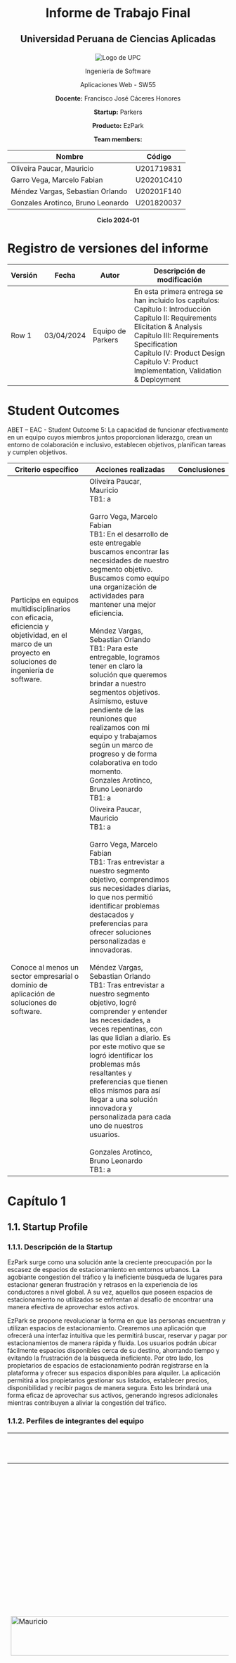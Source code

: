 # <p align="center">Informe de Trabajo Final</p>

## <p align="center">Universidad Peruana de Ciencias Aplicadas</p>

<div align="center">
  <img src="./assets/upc-logo.png" alt="Logo de UPC" />
</div>

<p align="center">Ingeniería de Software</p>
<p align="center">Aplicaciones Web - SW55</p>
<p align="center"><strong>Docente:</strong> Francisco José Cáceres Honores</p>
<p align="center"><strong>Startup:</strong> Parkers</p>
<p align="center"><strong>Producto:</strong> EzPark</p>

<p align="center"><strong>Team members:</strong></p>

| Nombre                            | Código     |
| --------------------------------- | ---------- |
| Oliveira Paucar, Mauricio         | U201719831 |
| Garro Vega, Marcelo Fabian        | U20201C410 |
| Méndez Vargas, Sebastian Orlando  | U20201F140 |
| Gonzales Arotinco, Bruno Leonardo | U201820037 |

<p align="center"><strong>Ciclo 2024-01</strong></p>

# Registro de versiones del informe

| Versión | Fecha      | Autor             | Descripción de modificación                                                                                                                                                                                                                                                                 |
| ------- | ---------- | ----------------- | ------------------------------------------------------------------------------------------------------------------------------------------------------------------------------------------------------------------------------------------------------------------------------------------- |
| Row 1   | 03/04/2024 | Equipo de Parkers | En esta primera entrega se han incluido los capítulos:<br />Capítulo I: Introducción <br />Capítulo II: Requirements Elicitation & Analysis<br />Capítulo III: Requirements Specification<br />Capítulo IV: Product Design<br />Capítulo V: Product Implementation, Validation & Deployment |

# Student Outcomes

ABET – EAC - Student Outcome 5: La capacidad de funcionar efectivamente en un equipo cuyos miembros juntos proporcionan liderazgo, crean un entorno de colaboración e inclusivo,
establecen objetivos, planifican tareas y cumplen objetivos.

| Criterio específico                                                                                                                                  | Acciones realizadas                                                                                                                                                                                                                                                                                                                                                                                                                                                                                                                                                                                                                                                                                                                                                       | Conclusiones |
| ---------------------------------------------------------------------------------------------------------------------------------------------------- | ------------------------------------------------------------------------------------------------------------------------------------------------------------------------------------------------------------------------------------------------------------------------------------------------------------------------------------------------------------------------------------------------------------------------------------------------------------------------------------------------------------------------------------------------------------------------------------------------------------------------------------------------------------------------------------------------------------------------------------------------------------------------- | ------------ |
| Participa en equipos multidisciplinarios con eficacia, eficiencia y objetividad, en el marco de un proyecto en soluciones de ingeniería de software. | Oliveira Paucar, Mauricio<br/>TB1: a<br/> <br/>Garro Vega, Marcelo Fabian<br/>TB1: En el desarrollo de este entregable buscamos encontrar las necesidades de nuestro segmento objetivo. Buscamos como equipo una organización de actividades para mantener una mejor eficiencia.<br/><br/>Méndez Vargas, Sebastian Orlando<br/>TB1: Para este entregable, logramos tener en claro la solución que queremos brindar a nuestro segmentos objetivos. Asimismo, estuve pendiente de las reuniones que realizamos con mi equipo y trabajamos según un marco de progreso y de forma colaborativa en todo momento.<br/>Gonzales Arotinco, Bruno Leonardo<br/>TB1: a                                                                                                              |
| Conoce al menos un sector empresarial o domínio de aplicación de soluciones de software.                                                             | Oliveira Paucar, Mauricio<br/>TB1: a<br/><br/>Garro Vega, Marcelo Fabian<br/>TB1: Tras entrevistar a nuestro segmento objetivo, comprendimos sus necesidades diarias, lo que nos permitió identificar problemas destacados y preferencias para ofrecer soluciones personalizadas e innovadoras.<br/><br/>Méndez Vargas, Sebastian Orlando<br/>TB1: Tras entrevistar a nuestro segmento objetivo, logré comprender y entender las necesidades, a veces repentinas, con las que lidian a diario. Es por este motivo que se logró identificar los problemas más resaltantes y preferencias que tienen ellos mismos para así llegar a una solución innovadora y personalizada para cada uno de nuestros usuarios.<br/><br/>Gonzales Arotinco, Bruno Leonardo<br/>TB1: a <br/> |              |

# Capítulo 1

## 1.1. Startup Profile

### 1.1.1. Descripción de la Startup

EzPark surge como una solución ante la creciente preocupación por la escasez de espacios de estacionamiento en entornos urbanos. La agobiante congestión del tráfico y la ineficiente búsqueda de lugares para estacionar generan frustración y retrasos en la experiencia de los conductores a nivel global. A su vez, aquellos que poseen espacios de estacionamiento no utilizados se enfrentan al desafío de encontrar una manera efectiva de aprovechar estos activos.

EzPark se propone revolucionar la forma en que las personas encuentran y utilizan espacios de estacionamiento. Crearemos una aplicación que ofrecerá una interfaz intuitiva que les permitirá buscar, reservar y pagar por estacionamientos de manera rápida y fluida. Los usuarios podrán ubicar fácilmente espacios disponibles cerca de su destino, ahorrando tiempo y evitando la frustración de la búsqueda ineficiente. Por otro lado, los propietarios de espacios de estacionamiento podrán registrarse en la plataforma y ofrecer sus espacios disponibles para alquiler. La aplicación permitirá a los propietarios gestionar sus listados, establecer precios, disponibilidad y recibir pagos de manera segura. Esto les brindará una forma eficaz de aprovechar sus activos, generando ingresos adicionales mientras contribuyen a aliviar la congestión del tráfico.

### 1.1.2. Perfiles de integrantes del equipo

|                                                       | Oliveira Paucar, Mauricio                                                                                                                                                                                                                                                                                                                                                                                                                               |
| ----------------------------------------------------- | ------------------------------------------------------------------------------------------------------------------------------------------------------------------------------------------------------------------------------------------------------------------------------------------------------------------------------------------------------------------------------------------------------------------------------------------------------- |
| <img height="90" width="600" src="assets/mauricio.PNG" alt="Mauricio" /> | <strong>Ingeniería de Software - U201719831</strong><br />Tengo 23 años, me gusta mucho aprender cosas nuevas sobre mi carrera, trabajar en equipo de manera proactiva y lograr los objetivos junto a mis compañeros. Me considero una persona ambiciosa, ya que mi meta es llegar a obtener un alto cargo en una empresa que me agrade o formar mi propia empresa relacionada al software. Gracias a ello siempre podré trabajar en algo que me guste. |

|                                                                                | Garro Vega, Marcelo Fabian                                                                                                                                                                                                                                                                                                                                                                                                                                                                                                                             |
| ------------------------------------------------------------------------------ | ------------------------------------------------------------------------------------------------------------------------------------------------------------------------------------------------------------------------------------------------------------------------------------------------------------------------------------------------------------------------------------------------------------------------------------------------------------------------------------------------------------------------------------------------------ |
| <img height="90" width="400" src="./assets/team/marcelo.png"  alt="Marcelo" /> | <strong>Ingeniería de Software - U20201C410</strong><br />Soy un estudiante universitario de 21 años apasionado por el mundo de la tecnología y su capacidad para resolver problemas cotidianos. Me considero una persona organizada, responsable y optimista que busca la mejor manera solucionar los problemas. <br/> Me especializo en el ámbito del desarrollo frontend, priorizando siempre la experiencia del usuario. <br/>Me comprometo a ser un gran aporte al equipo, apoyando a mis compañeros y compartir mis conocimientos de desarrollo. |

|                                                        | Méndez Vargas, Sebastian Orlando                                                                                                                                                                                                                                                                                                                                                                                          |
| ------------------------------------------------------ | ------------------------------------------------------------------------------------------------------------------------------------------------------------------------------------------------------------------------------------------------------------------------------------------------------------------------------------------------------------------------------------------------------------------------- |
| <img height="90" width="400" src="assets/sebastian.png" alt="Sebastian" /> | <strong>Ingeniería de Software - U20201F140</strong><br />Tengo 21 años y disfruto de temas relacionados a la tecnología moderna (IA, machine learning, etc).</br> Aprendo mucho al trabajar en equipos y soy creativo a la hora de proponer ideas y soluciones tecnológicas. Me considero como una persona sociable y que le gusta compartir ideas con sus compañeros, todo sea por dar lo mejor de nosotros en cada trabajo. |

|                                                    | Gonzales Arotinco, Bruno Leonardo                                                                                                                                                                                                                                                                                                                                                                                                                                               |
| -------------------------------------------------- | ------------------------------------------------------------------------------------------------------------------------------------------------------------------------------------------------------------------------------------------------------------------------------------------------------------------------------------------------------------------------------------------------------------------------------------------------------------------------------- |
| <img height="90" width="600" src="assets/bruno.PNG" alt="Bruno" /> | <strong>Ingeniería de Software - U201820037</strong><br />Mi edad es 24 años y disfruto adquiriendo nuevos conocimientos sobre mi carrera. Me destaco por colaborar de forma activa en equipos y alcanzar metas junto a ellos. Soy una persona divertida, ya que intento buscarle lo divertido a la vida y a nivel profesional busco establecer mi propio negocio en el ámbito del software. Esta ambición me motiva a trabajar en un área que me apasione de manera constante. |

## 1.2. Solution Profile

### 1.2.1 Antecedentes y problemática

**Antecedentes**
En la actualidad, las áreas urbanas experimentan un aumento constante en la congestión del tráfico debido al crecimiento de la población y al incremento del uso de vehículos motorizados.

Este problema de tráfico, agravado por la ineficiente búsqueda de espacios de estacionamiento, ha generado una experiencia frustrante para los conductores en todo el mundo. Además, esta situación también representa un desafío para quienes poseen espacios de estacionamiento no utilizados en áreas urbanas, ya que no cuentan con una plataforma efectiva para aprovechar estos activos.

**Problemática**

What?

La problemática percibida por nuestra startup es la escasez de espacios de estacionamiento en los entornos urbanos y la complejidad actual en la búsqueda de lugares para estacionar. Esto es debido a la alta demanda de vehículos motorizados para las actividades cotidianas.

When?

Esta preocupación ha estado aumentando a lo largo del tiempo, a medida que las ciudades han experimentado un crecimiento de la población y, por lo tanto, la cantidad de vehículos en circulación, la congestión de tráfico y la búsqueda ineficiente de estacionamiento se ha vuelto más apremiante en los últimos años.

Where?

El problema surge principalmente en áreas urbanas densamente pobladas de todo el mundo, donde el espacio es limitado y la demanda de vehículos es alta.

Who?

Los afectados por este problema son los conductores que enfrentan las dificultades para encontrar lugares de estacionamiento convenientes. Además, muchos propietarios de espacios de estacionamiento tienden a enfrentarse a empresas grandes dedicadas a este rubro, dificultando la promoción de sus servicios.

Why?

Esto ocurre debido a la insuficiencia de lugares de estacionamiento disponibles en áreas urbanas, lo que lleva a una congestión de tráfico más intensa y a la dificultad para los conductores de encontrar estacionamientos de manera oportuna.

How?

El problema sucede cuando la congestión del tráfico y la falta de espacios de estacionamiento disponibles conlleva a que la población tenga dificultades de encontrar estacionamientos de manera conveniente y eficiente.

How much?

El problema de la escasez de espacios de estacionamiento afecta de manera significativa a Lima, la capital, donde de acuerdo con un estudio realizado por la ONG Luz Ámbar en 2016 se ha demostrado que hay una insuficiencia de alrededor de 45,000 estacionamientos vehiculares en cinco distritos. Sin embargo, esta cifra resulta insuficiente en comparación con el tamaño del parque automotor de la ciudad, que consta de aproximadamente 1 millón 800,000 unidades. Esta disparidad entre la cantidad de vehículos y la disponibilidad de estacionamientos contribuye a la congestión del tráfico y al desafío constante para los conductores de encontrar lugares para estacionar de manera eficiente.

### 1.2.2 Lean UX Process.

#### 1.2.2.1. Lean UX Problem Statements.

**Problem Statement 1: Usuario de parking**

En la actualidad, el uso de vehículos motorizados ha sido un gran avance para la movilidad de los ciudadanos en las zonas urbanas del Perú. Debido a la alta demanda, muchos establecimientos dedicados al servicio de estacionamientos experimentaron escasez de espacios disponibles.

Hemos encontrado en los conductores dificultades para encontrar espacios disponibles para estacionar, lo que genera una gran pérdida de tiempo y una experiencia frustrante. En la mayoría de los casos, terminan dejando sus vehículos en las vías públicas expuestos a cualquier riesgo.

¿Cómo podemos facilitar a los usuarios una forma eficiente y rápida de encontrar espacios disponibles para estacionar sus vehículos motorizados?

**Problem Statement 2: Anfitriones**

Nuestra aplicación ofrece al usuario la posibilidad de promocionar sus garajes con el propósito de ponerlos en alquiler para el uso de los conductores del Perú. generando ingresos pasivos al propietario.

Hemos encontrado que los propietarios sienten inseguridad al permitir que las personas desconocidas tengan acceso a sus garajes, puesto que estos por lo general forman parte de las viviendas.

¿Cómo podemos brindar al propietario la seguridad de sus bienes inmobiliarios al promocionar sus servicios de estacionamiento en nuestra aplicación?

#### 1.2.2.2. Lean UX Assumptions.

**<ins>Business Assumptions</ins>**

1. **Creo que mis usuarios necesitan** una mejor manera de encontrar lugares de estacionamientos y, de ser posible, reservarlos.
2. **Estas necesidades se pueden resolver** con una aplicación que les permite a los conductores reservar en los garajes de la ciudad, debido a que la mayoría del tiempo se encuentran desocupados o libres.
3. **Mis clientes iniciales son** los ciudadanos que cuenten con algún vehículo motorizado con dificultades para encontrar estacionamiento y/o deseen poner en alquiler sus garajes.
4. **El valor #1 que el cliente requiere de mi servicio** es encontrar y reservar espacios para estacionar en un corto periodo de tiempo. Además, los usuarios desean saber si esta metodología es totalmente segura para ambos tipos de usuario.
5. **Voy a adquirir a mis clientes a través de** estrategias de Marketing en diversas redes sociales, resaltando las principales características y beneficios de la aplicación.
6. **Mi competencia en el mercado** serán las empresas que se dedican a ofrecer sus servicios de estacionamiento.
7. **Los venceremos debido a que** ofrecemos a los usuarios poder generar ingresos de manera pasiva al rentar sus garajes como estacionamiento.
8. **Mis mayores riesgos del producto es** no encontrar una manera de brindar seguridad a los conductores como a los propietarios de los garajes.
9. **Resolveremos esto con** la incorporación de un sistema que se encargue de validar los parámetros de seguridad de los conductores y los garajes en alquiler para ofrecer una mayor seguridad al público.

**Sabremos que hemos tenido éxito cuando veamos los siguientes cambios en el comportamiento de nuestros clientes:**

- Reducción significativa en los tiempos de búsqueda de espacios disponibles para estacionar.
- Ingresos económicos en los propietarios con garajes registrados en la aplicación.

**¿Qué otras suposiciones tenemos que, de probarse falsas, pueden causar el fracaso del proyecto?**

- El permitir el acceso a cualquier usuario con propósitos malignos o perversos generará en todos los usuarios inseguridad. Por consiguiente, muchos de ellos dejarán la aplicación.

**<ins>User Assumptions</ins>**
**Clientes de parking**
¿Quién es el usuario?
Conductores que en su día a día necesitan encontrar estacionamiento para sus vehículos motorizados.

¿Dónde encaja nuestro servicio? ¿En su trabajo o en su vida?
Nuestro servicio encaja tanto para su trabajo como para sus actividades diarias. El usuario tiene la necesidad de encontrar un estacionamiento cercano a su puesto de trabajo. Asimismo, para otras actividades en algún punto específico de la ciudad desean tener su vehículo en un lugar cercano.

¿Qué problema tiene nuestro servicio y cómo se resuelve?
Problema será la posible inseguridad del usuario al alquilar en una cochera de cualquier persona desconocida.
Lo podemos resolver mediante un sistema de filtros que garanticen al usuario la seguridad de la cochera y contar con bases legales para la publicación del producto.

¿Cuándo y cómo es usado nuestro producto?
El producto es usado mayormente cuando el usuario necesita encontrar algún lugar de estacionamiento para cualquier actividad.
La aplicación se puede usar como un sistema de búsqueda y reserva de cocheras.

**Anfitriones de garajes**
¿Quién es el usuario?
Personas con garajes que desean poner en alquiler para generar ingresos pasivos.

¿Dónde encaja nuestro servicio? ¿En su trabajo o en su vida?
Nuestro servicio encaja en su vida porque pueden poner en alquiler sus garajes mientras realizan cualquier actividad.

¿Qué problema tiene nuestro servicio y cómo se resuelve?
El problema será el proceso para poder registrar sus cocheras, debido a que puede llegar a ser confuso o tedioso para el anfitrión.
Lo podemos resolver mediante capacitación sobre el proceso de filtros para facilitar al usuario el registro.

¿Cuándo y cómo es usado nuestro producto?
Nuestra aplicación es usada principalmente cuando el anfitrión dispone de cualquier garaje disponible que desee poner en alquiler para generar ingresos.
Nuestro producto es usado como un gestor de cocheras sobre reservas, estados, recibos, etc.

**<ins>Features</ins>**

¿Qué características son importantes?

- Hacer reservas de estacionamientos desde cualquier ubicación con conexión a internet, ya sea mediante un ordenador o un dispositivo móvil.
- Inscribir estacionamientos para alquilar y obtener ingresos adicionales según la tarifa establecida por el propietario.
- Verificar la disponibilidad de estacionamientos dentro de la zona o dirección especificada.

¿Cómo debe verse y comportarse nuestro producto?

- La interfaz de usuario contará con un diseño intuitivo, sencillo y atractivo, siguiendo las pautas de estilo específicas de nuestro sector.
- Se enfocará principalmente en la experiencia del usuario para garantizar una alta eficiencia en el funcionamiento de la aplicación.
- Estará disponible las 24 horas del día, los 7 días de la semana.
- Se respalda con una sólida arquitectura de software para abordar cualquier incidencia que pueda surgir.

#### 1.2.2.3. Lean UX Hypothesis Statements.

1. **Creemos que** la función de reservar cocheras facilitará al usuario conseguir un espacio para estacionamiento.
   **Sabremos que** tendremos éxito
   **Cuando** la mayoría de los usuarios demoren en conseguir estacionamiento en un plazo máximo de 5 minutos.

2. **Creemos que** la implementación del mapa de Google Maps permitirá al usuario una mejor búsqueda de cocheras.
   **Sabremos que** estaremos en lo cierto
   **Cuando** el 100% de nuestros usuarios no presentan dificultades para encontrar cocheras.

3. **Creemos que** proporcionar al usuario registrar sus cocheras aumentará la cantidad de estacionamientos
   **Sabremos que** estaremos en lo cierto
   **Cuando** el índice de escasez de estacionamientos se reduzca en un 20%.

#### 1.2.2.4. Lean UX Canvas.

![Lean UX Canvas de Los Parkers](./assets/lean-ux-canvas.jpg)

### 1.3. Segmentos objetivos.

Nuestro segmento objetivo está compuesto por dos tipos de usuarios:

**Guest:** Individuo que busca soluciones convenientes y accesibles para sus necesidades de buscar estacionamiento en entornos urbanos para su vehículo.

**Host:** Propietario de una vivienda cuente con una cochera privada que busque sacar provecho de forma efectiva de estos mismos.

# Capítulo 2

## 2.1. Competidores

## 2.1.1. Análisis competitivo

## 2.1.2. Análisis competitivo

Entre las principales estrategias y tácticas que ejecutaremos como startup se encuentran:

- Nuestra estrategia se centra en aprovechar nuestra principal ventaja competitiva: precios altamente competitivos en comparación con otros servicios similares en el mercado. Nuestro objetivo es atraer la mayor cantidad de clientes posible mediante esta ventaja de precios. Una vez que hayamos consolidado una base sólida de clientes, planeamos realizar encuestas de satisfacción y, si es posible, llevar a cabo entrevistas con ellos.

- Nuestra estrategia implica buscar oportunidades para integrar nuestro software con otras herramientas ampliamente utilizadas y reconocidas en el sector empresarial, como Google Calendar, Zoom, Google Maps entre otras. Al hacerlo, nuestro objetivo es construir un ecosistema cohesivo que se adapte de manera fluida al contexto y las necesidades específicas de cada usuario. Esta integración permitirá a nuestros usuarios disfrutar de una experiencia web más completa y sin interrupciones al utilizar nuestra aplicación.

## 2.2. Entrevistas

### 2.2.1. Diseño de entrevistas

Segmento objetivo: Usuario de Parking y Anfitrión

1. ¿Cuál es su nombre?
1. ¿Que edad tiene?
1. ¿En qué distrito reside?
1. ¿A que se dedica?
1. ¿Actualmente cuenta con algún tipo de vehículo?
1. ¿Cuántas veces a la semana usa su auto?
1. ¿Tiene dificultad para encontrar estacionamiento?
1. ¿En qué distritos suele buscar con mayor frecuencia un estacionamiento?
1. ¿Cuáles cree que son las horas más difíciles para encontrar estacionamiento?
1. ¿Estaría dispuesto a utilizar una cochera diferente a la tradicional?
1. ¿Con qué frecuencia usaría este servicio?
1. ¿Cree que sería de utilidad una aplicación que le ayude a buscar de manera más eficiente estos tipos 1. de estacionamientos?
1. ¿Qué requisitos mínimos cree que deberían cumplir los estacionamientos para que se sienta seguro de 1. dejar su vehículo en dichos lugares?
1. ¿Cuenta usted con algún espacio de estacionamiento disponible en su hogar?
1. ¿Usted estaría dispuesto a alquilarlo? ¿Por qué?
1. ¿Cada cuánto tiempo alquilaría su cochera?
1. ¿Cree que sería de utilidad una aplicación que le ayude a alquilar y publicitar su espacio de una manera eficiente?

### 2.2.2. Registro de entrevistas.

Segmento objetivo: Usuario de Parking y Anfitrión
Entrevista 1: Juan Carlos Bodoque Bolaños (26 años - San Miguel) - 4 de abril del 2023
URL del video: (enlace) (Comienzo 00:00:00 - Fin 00:21:10)
<img src="" alt="Entrevista de Juan Carlos" />

Resumen:
Después de entrevistar a Juan Carlos Bodoque Bolaños, un abogado de 26 años residente en el distrito de San Miguel, se han obtenido detalles significativos sobre sus necesidades y preferencias en relación con el estacionamiento. Juan Carlos mencionó tener dificultades para encontrar estacionamiento en su centro de labores en el distrito de San Isidro, así como en zonas turísticas como Miraflores. Destacó que los horarios laborales presentan mayores desafíos para encontrar estacionamiento. Expresó interés en utilizar una plataforma de alquiler de espacios de estacionamiento sí ofrece beneficios económicos y afirmó que la utilizaría diariamente durante los días laborales. En términos de seguridad, señaló la importancia de verificar la identidad de los ocupantes de los espacios y la presencia de agentes de seguridad.
Por otro lado, reveló que tiene dos espacios de estacionamiento disponibles en su hogar y estaría dispuesto a alquilar uno de ellos en todo momento, ya que rara vez lo utiliza. Sugirió que sería útil tener la función de alquiler de espacios de estacionamiento junto con la búsqueda de espacios disponibles en una misma plataforma para mayor eficiencia y para generar ganancias adicionales.

---

Segmento objetivo: Usuario de Parking y Anfitrión
Entrevista 2: Liliana Fu Ye (22 años - Jesús María) - 4 de abril del 2023
URL del video: (enlace) (Comienzo 00:00:00 - Fin 00:21:10)
<img src="" alt="Entrevista de Liliana Fu Ye" />
Resumen:
Después de entrevistar a Liliana Fu Ye, una estudiante de 22 años de Ingeniería de Software en la UPC y practicante en el banco Interbank, se han recopilado detalles importantes sobre sus hábitos de estacionamiento y sus preferencias en cuanto a la utilización de espacios de estacionamiento. Liliana mencionó que reside en el distrito de Jesús María y utiliza un vehículo prestado por su madre para desplazarse al trabajo y hacer compras los fines de semana en el distrito del Callao. Suele visitar los distritos de San Isidro y el Callao. Identificó las horas laborales y las ocasiones en las que almuerza con amigos en Miraflores como momentos difíciles para encontrar estacionamiento. Expresó su disposición para utilizar un estacionamiento privado y consideró útil una aplicación que muestre estos lugares, ya que actualmente se apoya en GPS que no son precisos para este propósito.
En cuanto a seguridad, sugirió que los estacionamientos deberían ubicarse en lugares privados o contar con personal vigilante en caso de ser públicos. Reveló que tiene dos espacios de estacionamiento en su hogar, pero solo utiliza uno y estaría dispuesta a alquilar el espacio no utilizado de manera indefinida, ya que su padre se ha mudado a otra ciudad con su vehículo. Propuso que la función de alquilar espacios propios esté integrada en la misma aplicación que ayuda a buscar espacios de otros usuarios para mayor comodidad. En cuanto a la tarifa de alquiler mensual, sugirió un precio aproximado de 300 soles, y consideraría cobrar por horas a partir de 5, aunque requiere una deliberación más detenida sobre esta opción.

---

Segmento objetivo: Usuario de Parking y Anfitrión
Entrevista 3: Leonardo Jesús Vargas Navarro (26 años - Ate) - 5 de abril del 2023
URL del video: https://youtu.be/lYCCdxyKcik (Comienzo 00:00:00 - Fin 00:09:11)
<img src="" alt="Entrevista de Leonardo Jesús Vargas" />
Resumen:
Después de entrevistar a Leonardo Jesús Vargas Navarro, un ingeniero civil de 26 años que trabaja actualmente en la empresa D'site Perú y que reside en el distrito de Ate Vitarte, pudimos informarnos sobre su rutina semanal que tiene para con su vehículo y algunas preferencias que tiene a la hora de usar espacios de estacionamiento. Más adelante, Leonardo nos comenta que es dueño de un Hyundai Sedán y cuenta con un garaje para el mismo en su hogar.
En cuanto a sus destinos frecuentes, él suele ir con su vehículo hasta el distrito de San Miguel por temas de trabajo, además de pasear de vez en cuando por distritos como San Isidro o La Molina. Luego, nos comentó que es un poco más complicado conseguir espacios de estacionamiento en las mañanas y al mediodía. Por otro lado, nos expresó que le parecía buena la idea de utilizar un estacionamiento privado, especialmente para los días que va a trabajar.
Sin embargo, identificó algunos aspectos de seguridad que podrían ser útiles para la aplicación, como el hecho de saber quién alquila el espacio privado o que estos espacios existan solo en distritos "no tan movidos". Sobre su disponibilidad para rentar alquilar su espacio de estacionamiento privado,

---

Segmento objetivo: Usuario de Parking y Anfitrión
Entrevista 4: Jesus Pedro Casana (San Miguel) - 5 de Abril, 2024
<img src="" alt="Entrevista de Jesus Pedro Casana" />
Terminada la entrevista a Jesus Pedro Casana, el nos comenta que es joven universitario que estudia y trabaja y cuenta con carro propio. Él es consciente que debido a su trabajo le demanda ir a varios distritos de Lima y casi la mayoría del tiempo no consigue un estacionamiento adecuado debido a la gran cantidad de vehículos estacionados que se encuentran por la zona. El también comenta que cuenta con una amplia cochera donde guarda su auto. El entrevistado manifestó su disposición a utilizar estacionamientos privados y reconoció el valor de una aplicación que facilite la visualización de estos lugares. Señaló que actualmente se apoya en sistemas de GPS que no son precisos para encontrar estacionamiento, por lo que considera útil una herramienta que le brinde información específica sobre los espacios disponibles en estacionamientos privados.

---

Segmento objetivo: Usuario de Parking y Anfitrión
Entrevista 5: Edu Arturo Antayhua Ticona (San Miguel) - 6 de Abril, 2024
<img src="./assets/entrevistas/entrevista-edu.png" alt="Entrevista de Edu Arturo Antayhua" />
Se ha entrevistado a Edu Arturo Antayhua Ticona que tiene 21 años y trabaja de bartender. El menciona que usa su vehículo todos los días para ir a trabajar, estudiar y salir con su familia a pasear. Del mismo modo también dice que se le dificulta mucho salir a pasear con su vehículo ya que no encuentra un estacionamiento seguro por las zonas donde él normalmente se moviliza. También menciona que el uso de una aplicación con los servicios que mencionamos le serían de gran ayuda para su día a día..

---

Segmento objetivo: Usuario de Parking y Anfitrión
Entrevista 6. Rodrigo Tornero Loayza (Santiago de Surco) - 6 de Abril, 2024
<img src="./assets/entrevistas/entrevista-rodrigo.png" alt="Entrevista de Rodrigo Tornero Loayza" />
Se le ha realizado una entrevista a Rodrigo Tornero Loayza que cuenta con 21 años. El menciona que usó su vehículo de Lunes a Sábado para ir a la universidad y comprar algunas cosas que necesita para su universidad. El menciona también que durante la tarde cuando necesite un estacionamiento no hay debido a la alta demanda. El cree que usar la app que brinda nuestro servicio podría solucionar esos problemas y le ayudará a ahorrar un poco de tiempo. Respecto a los servicios de nuestra app, Rodrigo menciona que él considera viable la opción de alquilar una cochera a una persona si los estacionamiento se encuentran ocupados. Del mismo modo el dice que también sería capaz de alquilar su cochera si en algún momento no llegará a usarlo.

### 2.2.3. Análisis de entrevistas.

- Los entrevistados han comentado que sería de mucha utilidad el uso de una aplicación con los servicios que nosotros ofrecemos.. Además ellos son conscientes de la dificultad para conseguir un estacionamiento seguro fuera de su domicilio debido a las altas frecuencias de robo de vehículos.

- El 100% de los entrevistados destacan como aspecto positivo de la integración de herramientas de software para el proceso de búsqueda de estacionamientos que se optimiza significativamente el tiempo que se destina a desarrollar el proceso.

- El 100% de los entrevistados denotan interés y expresaron la utilidad de la plataforma que busca ofrecer Testigos de Vue con JobSync. Especialmente, expresaron que sería de gran utilidad que las pequeñas y medianas empresas que suelen tener presupuesto limitado para la adquisición de estos tipos de software

- Un porcentaje de los entrevistados comentaron que el proceso de búsqueda resultaba ser tedioso/laborioso por la gran cantidad de posibles estacionamientos a encontrar y que algunos no sean de su entera confianza.

## 2.3. Needfinding

En esta sección se presentarán los artefactos resultantes del proceso de análisis de la información recolectada de los segmentos objetivos

### 2.3.1. User Personas

User Persona del Usuario de Parking

<img src="" alt="Usuario de Parking" />

User Persona del Usuario de Anfitrión

<img src="" alt="Usuario de Anfitrion" />

### 2.3.2. User Task Matrix

En esta sección se presenta el user task matrix, herramienta centrada en los segmentos objetivos que nos permitirá identificar las tareas y objetivos claves de los usuarios

### 2.3.3. User Journey Matrix

User Journey Mapping de Anfitrión

<img src="" alt="Usuario Journey Mapping de Anfitrion" />

User Journey Mapping de Usuario de Parking

<img src="" alt="Usuario Journey Mapping de Parking" />

### 2.3.4. Empathy Mapping.

En esta sección se presenta el Empathy Mapping, herramienta para crear un perfil detallado de los user personas y desarrollar una comprensión profunda de su perspectiva y experiencia. Para cada user persona, se incluyen cinco elementos clave: lo que el usuario ve, lo que el usuario escucha, lo que el usuario dice, lo que el usuario hace y lo que el usuario siente. Además, se incluyen los pains y gains identificados en base a las preguntas: ¿Qué le preocupa?

Empathy Mapping de Anfitrión

<img src="" alt="Empathy Mapping de Anfitrion" />

Empathy Mapping de Usuario de Parking

<img src="" alt="Empathy Mapping de Parking" />

### 2.3.5. As-is Scenario Mapping.

En esta sección se presentan los As-is Scenario mapping para el segmento objetivo

<img src="" alt="As-is Scenario Mapping Usuario de parking" />

<br />

<img src="" alt="As-is Scenario Mapping Anfitrion" />

## 2.4 Ubiquitous Language

Parqueo: Espacio designado para estacionar vehículos.

Usuario: Persona que utiliza la aplicación para buscar parqueos disponibles.

Búsqueda de parqueo: Acción de encontrar espacios de estacionamiento disponibles en una ubicación específica.

Disponibilidad: Estado de un parqueo que indica si está libre u ocupado.

Ubicación: Lugar donde se encuentra el parqueo disponible.

Precio: Tarifa cobrada por el uso del parqueo, si es aplicable.

Reserva: Acción de asegurar un parqueo disponible para un momento específico en el futuro.

Confirmación: Aviso que indica que la reserva de parqueo ha sido aceptada.

Cancelar reserva: Acción de anular una reserva previamente realizada.

Calificación: Valoración dada por los usuarios sobre la calidad y conveniencia de un parqueo.

Comentarios: Opiniones escritas por los usuarios sobre su experiencia en un parqueo específico.

Historial de reservas: Registro de las reservas de parqueo realizadas por un usuario.

Notificaciones: Mensajes enviados a los usuarios sobre la disponibilidad de parqueos, confirmaciones de reservas, etc.

Favoritos: Parqueos marcados por un usuario como sus preferidos para un acceso rápido en el futuro.

Tipo de parqueo: Categorización del parqueo según características como cubierto, al aire libre, subterráneo, etc.

# Capítulo III: Requirements Specification

## 3.1. To-Be Scenario Mapping

En esta sección se presentan los To-Be Scenario Mapping para cada segmento objetivo donde se reflejarán, a partir de los As-is Scenario Mapping, la experiencia de usuario ideal si se resuelven los puntos de dolor y necesidades. La herramienta empleada para su desarrollo ha sido Miro.

To-Be Scenario Mapping: Usuario de Parking

<img src="" alt="To-be Scenario Mapping Usuario de parking" />

To-Be Scenario Mapping: Anfitrión

<img src="" alt="To-be Scenario Mapping Anfitrion" />

## 3.2. User Stories

Redactamos historias de usuarios que nos ayuden a generar funciones del software que estamos desarrollando para los usuarios finales. Las épicas identificadas son: Landing page, autenticación y perfil de usuario, dashboard de usuario, organización empresarial para reclutamientos, organización de proceso de reclutamiento y participación en proceso de reclutamiento.

## 3.3. Impact Mapping

Con el fin de mejorar nuestra comprensión de los grupos a los que nos dirigimos, en esta sección emplearemos la herramienta Impact Map. Esta herramienta nos permite establecer una conexión entre las necesidades de nuestros usuarios y los objetivos de nuestro proyecto mediante la identificación de impactos y entregables. Los impactos nos muestran las acciones que nuestros usuarios deben llevar a cabo para acercarnos a nuestros objetivos, mientras que los entregables nos indican de qué manera podemos apoyarlos para alcanzar dichos objetivos. A continuación, presentamos los mapas de impacto de los usuarios.

Impact Mapping: Usuario de Parking
<img src="" alt="Impact Mapping Usuario de parking" />

Impact Mapping: Anfitrión
<img src="" alt="Impact Mapping Usuario de parking" />

## 3.4. Product Backlog

A continuación se muestra la elaboración del Product Backlog en la herramienta Trello:

# Capítulo IV: Product Design

## 4.1. Style Guidelines

### 4.1.1. General Style Guidelines

**Branding**
El logo principal está conformado por los colores principales de la aplicación. Tiene variantes donde se puede adaptar para diferentes dimensiones como horizontal, vertical o espacios pequeños.

![Imagen de Logos](./assets/branding.png)

**Typography**
Para la fuente a emplear usaremos dos tipografías, ambas en sus variantes de peso Regular, Medium, Semi Bold y Bold.
Rubik. Principalmente usado para los títulos, subtítulos y encabezados de artículos.
Mulish. Empleado para contenido como párrafos, texto informativo, articulos, etc.
Elaboramos unas reglas para un estilo uniforme en los contenidos de la Landing Page y Aplicación Web. Cabe recalcar que el sistema varía con el principio de Responsive Design.

![Imagen de Tipografia](./assets/typography.png)

**Spacing System**
Para el sistema de espaciado se ha decidido que se usará una cantidad de medida múltiple de 4px para mantener una continuidad en todos los elementos y sus distancias entre ellos.
![Imagen de Espaciados](./assets/spacing.png)

**Colors**
Como equipo, hemos decidido seleccionar colores que brindan al usuario una sensación de confianza, seguridad y aventura. Para ello, seleccionamos los colores Azules y Naranja con sus códigos #3C4E67 y #EF6C42 respectivamente. Además, para agregar una mayor utilidad al sistema decidimos usar sus tonalidades desde la más clara hasta la más oscura. Por último, para los textos optamos por los un color negro y gris oscuro.
![Imagen de Colores](./assets/spacing.png)

### 4.1.2. Web Style Guidelines

Para el estilo principal en el cual se va a enfocar la aplicación web y la landing page son:

- **Diseño minimalista y colorido**
  La aplicación tendrá un tono minimalista para evitar llenar de información al usuario como excesiva cantidad de elementos en pantalla.
- **Imágenes ilustrativas**
  Para mostrar el uso de las imágenes optamos por usar ilustraciones en cambio de las imágenes estilo fotografía, ya que estas encajan perfecto con el estilo minimalista y además de una mayor personalización.

- **Elementos intuitivos de interacción**
  Los elementos de nuestra aplicación son intuitivos para brindar una mayor experiencia de usuario. Cabe recalcar que la mayoría de estos elementos estarán resaltados con los colores primarios y secundarios.

- **Contraste de colores**
  Para una mayor redacción de la aplicación, tomamos en cuenta el nivel de contraste entre dos o más elementos.

## 4.2. Information Architecture

### 4.2.1. Organization Systems

En cuanto al sistema de organización del contenido, se optó el patrón jerárquico (visal hierarchy) para organizar la información de las secciones. El tamaño de las fuentes es crucial para el usuario, donde la información más importante serán desde los textos más grandes hasta los más pequeños.

Por otro lado, se utiliza categorización por audiencia para dirigirnos a postulantes y profesionales de recursos humanos, con secciones específicas para cada uno. Además, se implementa orden cronológico descendente en las entradas de la base de datos, priorizando las más recientes al principio para facilitar la consulta de los usuarios.

### 4.2.2. Labeling Systems

Para el contenido, se prioriza la reducción de textos para brindar una mejor redacción y legibilidad de estos para los usuarios.

Para el uso de botones se ha optado por un estilo minimalista, donde se usarán los colores primarios como fondo y bordes redondeados.

En el tema de iconos, se emplean los colores creados del sistema de diseño del equipo.

### 4.2.3. SEO Tags and Meta Tags

**Landing Page**

```html
<meta charset="UTF-8" />
<meta http-equiv="X-UA-Compatible" content="IE=edge" />
<meta name="viewport" content="width=device-width, initial-scale=1.0" />
<meta name="robots" content="index, follow" />
<link rel="shortcut icon" href="./images/favicon.png" type="image/x-icon" />
<title>EzPark | Reserva tu estacionamiento</title>
<meta
  name="keywords"
  content="estacionamiento,viviendas,anfitriones,gratuito,tarifas por hora,genera ingresos,vehiculos"
/>
<meta
  name="description"
  content="Estaciona rápido y ahorra tiempo. Más de 1000 estacionamientos disponibles por tu zona."
/>
```

### 4.2.4. Searching Systems

En cuanto al sistema de búsqueda, se implementará la API de Google Maps para usar el mapa y el autocompletado para una mejor interacción y conseguir los datos de coordenadas.

- El mapa principalmente es usado para mostrar al usuario la ubicación actual de la dirección seleccionada. Además, este contará con un sistema de navegación que permitirá asignar la dirección de manera interactiva.
- El input es usado para usar el autocompletado de Google, el cual nos proporciona datos reales de direcciones, coordenadas y mostrará en el mapa la ubicación seleccionada.

### 4.2.5. Navigation Systems

Para la landing page, el sistema de navegación se encontrará en el header donde se encontrarán enlaces que al presionar dirige al usuario hasta la sección correspondiente.

Para la aplicación web, decidimos optar por un sidebar que permitirá una navegación práctica e intuitiva donde llevará al usuario a las funcionalidades principales de la aplicación.

### 4.3. Landing Page UI Design

En esta sección se mostrará las propuestas de estructuración para el producto Landing Page y como estará seccionado la información sobre este. La herramienta empleada es Figma, una aplicación colaborativa para el desarrollo de diseños, en este caso web.

Enlace a producto Landing Page: https://ezpark.vercel.app/

Link de los Wireframes: https://www.figma.com/file/dargu4Ae3jhWlXIuqIJpp1/Wireframes?type=design&node-id=0%3A1&mode=design&t=RYNYuWXzwduFUafA-1

Link de los Mock-Ups:
https://www.figma.com/file/WUD8UxRsDDLwfSv7HdwOPD/Mockup?type=design&mode=design&t=jRbuUa4skZq5p3Xs-1

#### 4.3.1. Landing Page Wireframe

**<p align="center">Header</p>**

![Wireframe header](./assets/landing/wireframes/wireframe-header.jpg)

**<p align="center">Sección Hero (Principal)</p>**
![Wireframe hero](./assets/landing/wireframes/wireframe-hero.jpg)

**<p align="center">Sección Producto</p>**
![Wireframe producto](./assets/landing/wireframes/wireframe-product.jpg)

**<p align="center">Sección Testimonios (Reseñas)</p>**
![Wireframe testimonios](./assets/landing/wireframes/wireframe-reviews.jpg)

**<p align="center">Sección Precios (Pricing)</p>**
![Wireframe pricing](./assets/landing/wireframes/wireframe-pricing.jpg)

**<p align="center">Sección Sobre Nosotros</p>**
![Wireframe about us](./assets/landing/wireframes/wireframe-about-us.jpg)

**<p align="center">Footer</p>**
![Wireframe footer](./assets/landing/wireframes/wireframe-footer.jpg)

#### 4.3.2. Landing Page Mock-up

**<p align="center">Header</p>**

![Mockup header](./assets/landing/mockups/mockup-header.jpg)

**<p align="center">Sección Hero (Principal)</p>**
![Mockup hero](./assets/landing/mockups/mockup-hero.jpg)

**<p align="center">Sección Producto</p>**
![Mockup producto](./assets/landing/mockups/mockup-product.jpg)

**<p align="center">Sección Testimonios (Reseñas)</p>**
![Mockup testimonios](./assets/landing/mockups/mockup-reviews.png)

**<p align="center">Sección Precios (Pricing)</p>**
![Mockup pricing](./assets/landing/mockups/mockup-pricing.jpg)

**<p align="center">Sección Sobre Nosotros</p>**
![Mockup about us](./assets/landing/mockups/mockup-about-us.jpg)

**<p align="center">Footer</p>**
![Mockup footer](./assets/landing/mockups/mockup-footer.jpg)

## 4.4. Web Applications UX/UI Design

### 4.4.1. Web Applications Wireframes

### 4.4.2. Web Applications Wireflow Diagrams

### 4.4.3. Web Applications Mock-ups

### 4.4.4. Web Applications User Flow Diagrams

## 4.5. Web Applications Prototyping

## 4.6. Domain-Driven Software Architecture

Para la construcción de los siguientes diagramas, se hizo uso de la herramienta Structurizr, la cual permite crear los mismos mediante líneas de código.

### 4.6.1. Software Architecture Context Diagram

<img src="" alt="Software Architecture Context Diagram" />

**Elementos del diagrama:**

<img src="" alt="Software Architecture Context Diagram Elements" />

### 4.6.2. Software Architecture Container Diagrams

<img src="" alt="Software Architecture Container Diagram" />

**Elementos del diagrama:**

<img src="" alt="Software Architecture Container Diagram Elements" />

### 4.6.3. Software Architecture Components Diagrams

<img src="" alt="Software Architecture Components Diagram" />

**Elementos del diagrama:**

<img src="" alt="Software Architecture Components Diagram Elements" />

## 4.7. Software Object-Oriented Design.

### 4.7.1. Class Diagrams

<img src="" alt="Diagrama de clases" />

### 4.7.2. Class Dictionary

**Class Usuario**

| Attribute         | Type       | Description                   |
| ----------------- | ---------- | ----------------------------- |
| id                | string     | Unique code for user          |
| nombre            | string     | Name of user                  |
| apellido          | string     | Last name of user             |
| dni               | string     | Identity document of user     |
| telefono          | string     | Phone number of user          |
| fechaNacimiento   | string     | Birthdate of user             |
| historialReservas | Reservas[] | Array of reservations of user |

**Class Guest**

| Attribute     | Type       | Description                           |
| ------------- | ---------- | ------------------------------------- |
| vehiculo      | Vehiculo[] | Array of vehicles of Guest            |
| reservaActiva | Reserva[]  | Array of active reservations of Guest |

**Class Host**

| Attribute        | Type              | Description                     |
| ---------------- | ----------------- | ------------------------------- |
| estacionamientos | Estacionamiento[] | Array of parking spaces of Host |

**Class Estacionamiento**
| Attribute | Type | Description |
|-------------------|------------|----------------------------------|
| id | string | Unique code for parking space |
| ubicacion | Ubicacion | Location of parking space |
| dimension | Dimension | Dimensions of parking space |
| maxCapacidad | int | Identity document of user |
| capDisponible | int | Phone number of user |
| tarifaPorHora | double | Cost per hour of parking space |
| calificacionTotal | double | Rating of parking space |
| resenias | string[] | Array of reviews of parking space|
| horario | Horario[] | Array of schedules of parking space|
| telefonoServicio | string | Phone number of parking space |
| descripcion | string | Description of parking space |

**Class Dimension**
| Attribute | Type | Description |
| --------- | ------ | ------------------------ |
| ancho | double | Width of parking space |
| largo | double | Length of parking space |
| alto | double | Height of parking space |

**Class Ubicacion**
| Attribute | Type | Description |
| --------------- | ------- | ------------------------ |
| id | string | Unique code for location |
| distrito | string | District of location |
| ciudad | string | City of location |
| coordenadas | string[]| Coordinates of location |
| tipoDireccion | string | Type of address of location |
| numeroDireccion | string | Address number of location |
| calle | string | Street of location |
| referencia | string | Reference of location |

**Class Preferencias**
| Attribute | Type | Description |
| ---------------------- | ---------------- | ------------------------------------ |
| tema | string | Preferred theme of app |
| idioma | string | Preferred language of app |
| estacionamientosFavoritos | Estacionamiento[] | Array of preferred parking spaces of user |

**Class Vehiculo**
| Attribute | Type | Description |
| --------- | ------ | ------------------ |
| id | string | Unique code for vehicle |
| placa | string | Plate of vehicle |
| modelo | string | Model of vehicle |
| marca | string | Brand of car |

**Class Buscador**
| Attribute | Type | Description |
| ----------- | ------ | ---------------------------- |
| prompt | string | Prompt inserted by user |
| coordenadas | string | Coordinates inserted by user |
| filtros | Filtro[] | Filters added by user |

**Class Reserva**
| Attribute | Type | Description |
| ----------- | ---------- | ------------------------------- |
| id | string | Unique code for reservation |
| guest | Guest | Guest registered on reservation |
| host | Host | Host registered on reservation |
| estacionamiento | Estacionamiento | Selected parking space for reservation |
| tarifaTotal | double | Total cost of reservation |
| horaInicio | string | Start time of reservation |
| horaFin | string | End time of reservation |
| resenia | string | Review of reservation by guest |
| calificacion | double | Rating of reservation by guest |
| estado | string | Status of reservation |

**Class Horario**
| Attribute | Type | Description |
| ----------- | ------ | ------------------------------- |
| horaInicio | string | Start time of availability of parking space |
| horaFin | string | End time of availability of parking space |
| horarioOcupado | {string, string} | Not available schedules of parking space |

## 4.8. Database Design

### 4.8.1. Database Diagram

<img src="" alt="Diagrama de base de datos" />

# Capítulo V: Product Implementation, Validation & Deployment

## 5.1. Software Configuration Management

### 5.1.1. Software Development Environment Configuration

**Project Management**

- **Trello.** Es una aplicación web y móvil que nos proporciona una mejor gestión para las actividades o tareas del equipo. Esta herramienta nos sirve para tener un mejor seguimiento de actividades, separación de responsabilidades y estimación de tiempos para cada una de ellas, ofreciéndonos un desarrollo del equipo sostenible.
- **Discord.** Aplicación web y móvil usada para la comunicación. Aporta bastante para las reuniones del equipo por su función de llamadas en grupo, además de la capacidad de compartir pantalla. Se empleó principalmente para comunicar las actividades del proyecto por los siguientes medios: texto, imágenes, videos, llamadas, etc.

**Requirements Management**

- **Trello.** Para el manejo de los requerimientos del proyecto se usó el Kanban de Trello, incorporando nuestro Product Backlog. Cuenta con integraciones de GitHub, el cual nos permite relacionar que commits o ramas pertenecen a cada tarjeta (requirement)
- **Product **UX/UI Design
- **UXPressia.** Se usó para elaborar los User Personas, el Customer Journey Map, Empathy Map e Impact Map debido a su variedad de plantillas y su naturaleza colaborativa y gratuita
- **Miro.** Se empleó para desarrollar escenarios mapping para ambos segmentos objetivos.
- **Figma.** Para crear wireframes, mockups y prototipos de aplicaciones móviles de forma colaborativa, y su acceso es gratuito con una cuenta registrada.

**Software Development**

- **Node.** Es un entorno de trabajo que nos permite ejecutar el lenguaje de programación JavaScript en el escritorio. Es fundamental tener conocimientos básicos de Node para un correcto desarrollo de aplicaciones web e integraciones de frameworks y/o librerías.
- **Git y GitHub.** Git es una herramienta para el control de versiones y flujo de desarrollo del producto software en base a ramas (branches). Por otro lado, GitHub es una plataforma web basada en Git, lo que significa la capacidad de trabajar los repositorios en remoto y la colaboración entre desarrolladores del equipo.
- **VueJS.** Framework empleado para el desarrollo Frontend de la aplicación. Esta herramienta nos permite crear interfaces de usuarios, facilitandonos diversos problemas como manejo de estados o consultas de API REST.
- **ASP.Net Core.** Framework empleado para el desarrollo Backend de la aplicación. Nos permite crear servicios de manera estructurada para una mayor escalabilidad del proyecto.
- **Visual Studio Code.** IDE empleado por equipo de desarrollo debido a su gran comunidad y extensiones que facilita la integración de diversos lenguajes y frameworks de aplicación. Es usado principalmente para el desarrollo Frontend.
- **Rider.** IDE para el desarrollo backend. Este nos ofrece una mayor eficiencia para el proceso de desarrollo debido a sus funcionalidades enfocadas principalmente para ASP.Net Core.

**Software Deployment**

- **Vercel.** Una plataforma web enfocada principalmente para lanzar productos web. Ofrece la capacidad de poder trabajar con múltiples frameworks. Principalmente lo usamos para lanzar a producción nuestra aplicación basada en VueJS.

**Software Documentation**

- **Google Drive.** Se usó la plataforma de Google Drive para subir archivos de documentos Word y PowerPoint. Ofrece sesión colaborativa en tiempo real con los miembros de equipo.
- **Github.** En los repositorios de GitHub existe un archivo especial para mostrar a los usuarios un resumen del proyecto conocido como README, el cual está en formato MarkDown.

### 5.1.2. Source Code Management

Para el desarrollo de un proyecto software se necesita mantener un flujo para diferentes ámbitos, ya sean producción, desarrollo o workspaces para cada requerimientos del Product Backlog. Para ello, optamos por la herramienta Git debido a su control de versiones y flujo de trabajo basado en ramas. Además, para el desarrollo del proyecto en equipo se empleó GitHub.

Organización: https://github.com/Los-Parkers

Repositorio LandingPage: https://github.com/Los-Parkers/LandingPage

**Flujo de trabajo en Git**
Para llevar a cabo el proyecto, establecimos un modelo de ramas basado en el tradicional GitFlow.

- Ramas principales

  - main
    Rama principal donde se encontrará el código en producción. En otras palabras, la última versión disponible para los usuarios.
  - dev
    Rama de desarrollo donde se encontrarán los últimos features o requirements preparados para ser validados y posteriormente llevado a producción.

- Ramas auxiliares
  - feat/[US-XX]
    Rama donde se trabajara el requirement asignado sin afectar el flujo de otros colaboradores. Al terminar con su objetivo, pasarán a unirse con la rama de desarrollo. Al nombrar la rama se pondrá el título corto del requirement a realizar.
  - hotfix
    Rama donde se trabajara en una solución inmediata para solventar un bug que se encuentre en producción.
  - release/vX.X.X
    Rama donde se encontrara los features validados y listos para pasar a producción, liberando la rama dev para no interrumpir el flujo de trabajo. En esta rama. Al nombrar la rama se pondrá el número de versión de la aplicación por subir.

**Convenciones para los commits**
El modelo para todos los commits que realizaremos durante el proyecto está basado en la estructura de “Conventional Commits” (https://www.conventionalcommits.org/en/v1.0.0/).
Se optó por este modelo debido a la facilidad de redacción e identificación de efecto del commit.

`<type>(scope): <description>`

Ejemplo: `feat #2: add testimonials carousel`

Donde:

- type: Campo obligatorio. En este apartado especifica el tipo de cambio realizado.
  Los tipos de commits serán los siguientes.
  - feat: Introduce una nueva funcionalidad al código fuente.
  - fix: Arregla una incidencia del código fuente.
  - style: Agrega cambios de estilo al producto, en este caso los archivos CSS.
  - refactor: Agrega mejoras del código fuente y NO agrega funcionalidad. Una mejora del código fuente puede ser implementar “buenas prácticas”.
  - docs: Cambios en la documentación del proyecto. No afecta las funcionalidades del proyecto.
  - build: Cambios en la configuración del proyecto, como cambiar, agregar o eliminar dependencias del proyecto.
- scope: Campo opcional. Indica el alcance de impacto que tiene el commit. En este caso pondremos los identificadores de las user stories o requirements.
- description: Campo obligatorio. Un breve resumen del commit. Se escribirá en inglés y debe iniciar con un verbo en infinitivo.

**Convenciones para versionamiento de lanzamientos**
Para el formato de las versiones, se rescataran el modelo de “Semantic Versioning 2.0.0”. (https://semver.org/) y se implementara nuevas características. Esta decisión fue por decisión del equipo para llevar a cabo un mejor versionamiento.

Los commits y tags para los lanzamientos tendrán la siguiente estructura:
`“Release vX.Y.Z”`

Donde:

- X: Representa un cambio de versión mayor (MAJOR). Principalmente se realizan cambios en este número cuando los cambios a realizar tengan un gran impacto entre las versiones anteriores.
- Y: Representa un cambio de versión menor (MINOR). Son usados para indicar la integración de algún feature en el producto final.
- Z: Representa los parches ante los bugs (PATCH). No representan un cambio en las funcionalidades, solo se encarga de corregir errores de los features.

### 5.1.3. Source Code Style Guide & Conventions

En esta sección se explicará a detalle las nomenclaturas de los siguientes lenguajes de programación y frameworks a emplear. Cabe recalcar que todas las convenciones estarán en inglés.

- HTML
  - Los nombres de las etiquetas deben estar en lowercase (minúscula).
  - Todas las etiquetas deben estar cerradas.
  - Los atributos de las etiquetas deben estar en lowercase (minúscula).
  - Los valores de los atributos deben estar encerrados en comillas dobles.
  - Las Imágenes tienen que tener los atributos alt, width y height por motivos de accesibilidad y rendimiento.
  - No agregar líneas en blanco y espacios sin ninguna razón.
- CSS
  - Usar nombres específicos o generales para las clases.
  - Acortar nombre de clase sin perder el mensaje.
  - Para separar las palabras en un nombre de clase usaremos “-”.
  - Evitar selectores de ID.
  - Usar valores abreviados para las propiedades.
  - No usar la declaración !important.
- JavaScript
  - No usar la palabra reservada var. Emplear const y let en su lugar.
  - Usar camelCase para nombrar variables y funciones.
  - Usar PascalCase para nombrar clases.
  - Usar UPPERCASE para nombrar constantes.
  - No usar el constructor Array para la creación de arreglos.
  - Uso de Rest Operator
  - Uso de Spread Operator
- C#
  - Nombrar las clases o estructuras con pascalcase.
  - Nombrar los parámetros con camelcase y con prefijo “\_”
  - Usar la declaración try-catch para el manejo de errores.
  - Uso de expresiones lambda para eventos que no necesiten ser eliminados.
  - Usar tipo de dato dinámico cuando la variables se declare con un tipo de dato específico del valor asignado.
- Vue
  - La propiedad data de un componente debe ser una función.
  - Las props de los componentes deben ser lo más detalladas posible.
  - Al usar la directiva v-for, usar siempre el atributo key.
  - Evitar el uso de v-if con v-for.
  - Cada componente debe de estar en su archivo.
  - Los nombres de los componentes y archivos deben estar en PascalCase.
  - Los componentes deben tener nombres completos.
  - Los nombres de las props deben estar en camelCase.
  - Comillas en los valores de los atributos.
  - Usar la abreviación de directivas.
- Gherkin
  - Las especificaciones deben de ser claras y legibles.
  - No usar terminologías técnicas para una mejor comprensión de los colaboradores.
  - Usar las palabras claves Given, When, Then, And y But para describir el comportamiento del sistema.
  - Evitar redundancias de las descripción de los escenarios.

### 5.1.4. Software Deployment Configuration

Para el despliegue de nuestra Landing Page decidimos optar por Vercel debido a que admite integraciones automatizadas desde los repositorios remotos, entre ellos GitHub. Para lograr este objetivo realizamos los siguientes pasos:

1. Tener el repositorio creado en GitHub con el cual deseamos enlazar con Vercel.
   ![](./assets/software-deploy-conf-1.png)

2. Ingresamos a la plataforma de Vercel, completamos el proceso de autenticación y crearemos un nuevo proyecto.
   ![](./assets/software-deploy-conf-2.png)

3. Ingresamos nuestra cuenta u organización de donde sacaremos el repositorio y seleccionaremos el principal, LandingPage
   ![](./assets/software-deploy-conf-3.png)

4. Vercel por defecto detecta que framework está basado tu proyecto. De haber configuraciones avanzadas indicar en el apartado de configuración.
   ![](./assets/software-deploy-conf-4.png)

5. Una vez terminado el proceso de lanzamiento, nos llevará al dashboard del proyecto.
   ![](./assets/software-deploy-conf-5.png)

## 5.2. Landing Page, Services & Applications Implementation.

### 5.2.1. Sprint 1

#### 5.2.1.1. Sprint Planning 1

| Sprint #                           | Sprint 1                                                                                                                                                                                                                                                                                                |
| ---------------------------------- | ------------------------------------------------------------------------------------------------------------------------------------------------------------------------------------------------------------------------------------------------------------------------------------------------------- |
|                                    | **Sprint Planning Background**                                                                                                                                                                                                                                                                          |
| Date                               | 07 de marzo del 2024                                                                                                                                                                                                                                                                                    |
| Time                               | 05:00 PM                                                                                                                                                                                                                                                                                                |
| Location                           | Modalidad remota                                                                                                                                                                                                                                                                                        |
| Prepared By                        | Los Parkers                                                                                                                                                                                                                                                                                             |
| Attendees (to planning meeting)    | Todos los miembros de los Parkers                                                                                                                                                                                                                                                                       |
| Sprint n – 0 Review Summary        | Como primer sprint, no contamos con summaries previos                                                                                                                                                                                                                                                   |
| Sprint n – 1 Retrospective Summary | En este sprint se planea desarrollar la landing page con el framework Astro, ideado principalmente para desarrollar páginas estáticas. Se conversó sobre el diseño y contenido que debería tener la landing page. Al finalizar, el despliegue será con Vercel estará disponible para cualquier usuario. |
|                                    | **Sprint Goal & User Stories**                                                                                                                                                                                                                                                                          |
| Sprint 1 Velocity                  | 18                                                                                                                                                                                                                                                                                                      |
| Sum of Story Points                | 18                                                                                                                                                                                                                                                                                                      |

#### 5.2.1.2. Sprint Backlog 1

Los tasks que se realizaron en este sprint se encuentran en el Trello del equipo.
Enlace al Trello: https://trello.com/invite/b/PJW2Ypt3/ATTI687919c190d9ca915743f80211e7fb81CC082BC2/sprint-1
![Spring Backlog 1](./assets/sprint-1.png)

| Sprint#    | 1                |
| ---------- | ---------------- |
| User Story | Work Item / Task |

| Id  | Title               | ID  | Title                                    | Description                                                                   | Estimation (Hours) | Assigned To   | Status (To-do InProcess ToReview Done) |
| --- | ------------------- | --- | ---------------------------------------- | ----------------------------------------------------------------------------- | ------------------ | ------------- | -------------------------------------- |
| US1 | Barra de Navegación | W1  | Maquetar header                          | Implementar navbar con enlaces a secciones y inicio de sesión a la aplicación | 3h                 | Marcelo Garro | Done                                   |
| US2 | Sección Hero        | W2  | Implementar sección Hero                 | Maquetar en HTML y CSS la sección Hero                                        | 3h                 | Marcelo Garro | Done                                   |
| US3 | Sección Product     | W3  | Implementar información del producto     | Maquetar en HTML y CSS de información del producto                            | 2h                 | Marcelo Garro | Done                                   |
| US3 | Sección Product     | W4  | Implementar los beneficios               | Maquetar en HTML y CSS de beneficios del producto                             | 1h                 | Marcelo Garro | Done                                   |
| US4 | Sección Reviews     | W5  | Implementar sección Reviews              | Maquetar en HTML y CSS la sección Hero                                        | 1h                 | Marcelo Garro | Done                                   |
| US4 | Sección Reviews     | W6  | Crear componente Carrusel de testimonios | Crear un carrusel para mostrar los testimonios de 3 items por slide           | 3h                 | Marcelo Garro | Done                                   |
| US5 | Sección Pricing     | W7  | Implementar sección Pricing              | Maquetar en HTML y CSS la sección Pricing                                     | 1h                 | Marcelo Garro | Done                                   |
| US6 | Sección About Us    | W8  | Implementar sección About Us             | Maquetar en HTML y CSS la sección About Us                                    | 1h                 | Marcelo Garro | Done                                   |

#### 5.2.1.3. Development Evidence for Sprint Review.

| Repository  | Branch        | Commit Id                                | Commit Message                                       | Commit Message Body | Commited on (Date) |
| ----------- | ------------- | ---------------------------------------- | ---------------------------------------------------- | ------------------- | ------------------ |
| LandingPage | feat/navbar   | 5afa2b26712978718924bf866f8198d1e8e48604 | feat #1: maquetar barra de navegacion                |                     | 12/04/2024         |
| LandingPage | feat/navbar   | f9eab5f89d06d96a171e48ea4fe1e0ac472d1123 | fix #1: agregar redireccionamiento de las secciones  |                     | 13/04/2024         |
| LandingPage | feat/hero     | b775834d2575478ef56705a1e0a476551fd7fc9c | feat #2: maquetar sección hero                       |                     | 12/04/2024         |
| LandingPage | feat/product  | 28cfd3b02b69f8c4af82222e281a2cfccd7727a8 | feat #3: maquetar sección product                    |                     | 12/04/2024         |
| LandingPage | feat/product  | 52558598ca145270a6274c0f2a2f30058d9ee414 | feat #3: maquetar sección features                   |                     | 12/04/2024         |
| LandingPage | feat/reviews  | bebb40f7e8814e8e51049ffc0416f31b570a3bb6 | feat #4: maquetar sección reviews y crear componente |                     | 13/04/2024         |
| LandingPage | feat/pricing  | 077f06de9d7dba0bab98714b6b1f889234fc9895 | feat #5: maquetar seccion pricing                    |                     | 13/04/2024         |
| LandingPage | feat/about-us | 1e5ebb2ddf7883b692327fd680a90d42da8b97a3 | feat #6: maquetar sección sobre nosotros             |                     | 13/04/2024         |

#### 5.2.1.4. Testing Suite Evidence for Sprint Review

En el alcance del sprint 1 se ha desarrollado el landing page como primera instancia, por lo que no se evidencia testeo de servicios o interacciones.

#### 5.2.1.5. Execution Evidence for Sprint Review

Para esta entrega, el producto Landing Page se encuentra en lanzamiento y de acceso abierto para todos los usuarios.
URL del producto: https://ezpark.vercel.app/

![Mockup header](./assets/execution-evidence.png)

#### 5.2.1.6. Services Documentation Evidence for Sprint Review

En el alcance del sprint 1 se ha desarrollado el landing page como primera instancia, por lo que no se evidencia el uso de servicios webs..

#### 5.2.1.7. Software Deployment Evidence for Sprint Review

A continuación, se presentan los commits realizados en el repositorio del landing page en Github.
Link del Github: https://github.com/Los-Parkers/LandingPage

| Repository  | Branch | Commit Id                                | Commit Message                                                | Commit Message Body | Commited on (Date) |
| ----------- | ------ | ---------------------------------------- | ------------------------------------------------------------- | ------------------- | ------------------ |
| LandingPage | dev    | 5afa2b26712978718924bf866f8198d1e8e48604 | feat #1: maquetar barra de navegacion                         |                     | 12/04/2024         |
| LandingPage | dev    | f9eab5f89d06d96a171e48ea4fe1e0ac472d1123 | fix #1: agregar redireccionamiento de las secciones           |                     | 13/04/2024         |
| LandingPage | dev    | b775834d2575478ef56705a1e0a476551fd7fc9c | feat #2: maquetar sección hero                                |                     | 12/04/2024         |
| LandingPage | dev    | 28cfd3b02b69f8c4af82222e281a2cfccd7727a8 | feat #3: maquetar sección product                             |                     | 12/04/2024         |
| LandingPage | dev    | 52558598ca145270a6274c0f2a2f30058d9ee414 | feat #3: maquetar sección features                            |                     | 12/04/2024         |
| LandingPage | dev    | bebb40f7e8814e8e51049ffc0416f31b570a3bb6 | feat #4: maquetar sección reviews y crear componente carrusel |                     | 13/04/2024         |
| LandingPage | dev    | 077f06de9d7dba0bab98714b6b1f889234fc9895 | feat #5: maquetar seccion pricing                             |                     | 13/04/2024         |
| LandingPage | dev    | 1e5ebb2ddf7883b692327fd680a90d42da8b97a3 | feat #6: maquetar sección sobre nosotros                      |                     | 13/04/2024         |

#### 5.2.1.8. Team Collaboration Insights during Sprint

El equipo desarrolló la landing page por ramas para desarrollar cada user story asignadas de la sprint. Una vez terminado con el desarrollo pasaría por las validaciones para el despliegue de la aplicación. Debido a la disponibilidad de tiempos se delegó la responsabilidad del desarrollo a un integrante con capacidades para realizarlo. A continuación se presenta el insight del equipo

![Insight 1](./assets/insight-1.png)
![Insight 2](./assets/insight-2.png)
